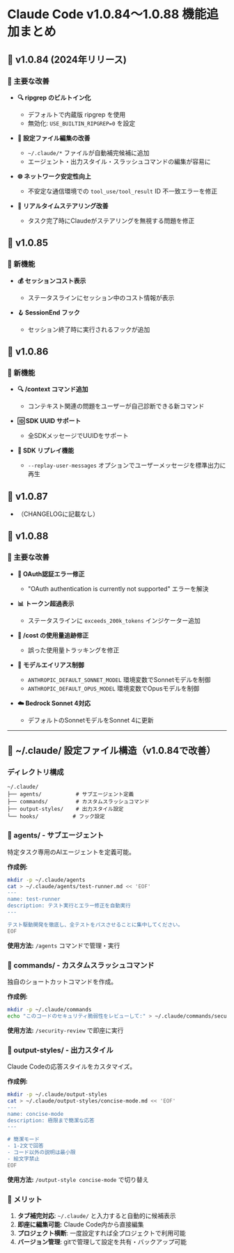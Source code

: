 # Claude Code v1.0.84～1.0.88 機能追加まとめ

## 📌 v1.0.84 (2024年リリース)

### 🔧 主要な改善
- **🔍 ripgrep のビルトイン化**
  - デフォルトで内蔵版 ripgrep を使用
  - 無効化: `USE_BUILTIN_RIPGREP=0` を設定
  
- **📝 設定ファイル編集の改善**
  - `~/.claude/*` ファイルが自動補完候補に追加
  - エージェント・出力スタイル・スラッシュコマンドの編集が容易に
  
- **🌐 ネットワーク安定性向上**
  - 不安定な通信環境での `tool_use/tool_result` ID 不一致エラーを修正
  
- **🎯 リアルタイムステアリング改善**
  - タスク完了時にClaudeがステアリングを無視する問題を修正

## 📌 v1.0.85

### 🔧 新機能
- **💰 セッションコスト表示**
  - ステータスラインにセッション中のコスト情報が表示
  
- **🪝 SessionEnd フック**
  - セッション終了時に実行されるフックが追加

## 📌 v1.0.86

### 🔧 新機能
- **🔍 /context コマンド追加**
  - コンテキスト関連の問題をユーザーが自己診断できる新コマンド
  
- **🆔 SDK UUID サポート**
  - 全SDKメッセージでUUIDをサポート
  
- **🔄 SDK リプレイ機能**
  - `--replay-user-messages` オプションでユーザーメッセージを標準出力に再生

## 📌 v1.0.87
- （CHANGELOGに記載なし）

## 📌 v1.0.88

### 🔧 主要な改善
- **🔐 OAuth認証エラー修正**
  - "OAuth authentication is currently not supported" エラーを解決
  
- **📊 トークン超過表示**
  - ステータスラインに `exceeds_200k_tokens` インジケーター追加
  
- **💸 /cost の使用量追跡修正**
  - 誤った使用量トラッキングを修正
  
- **🤖 モデルエイリアス制御**
  - `ANTHROPIC_DEFAULT_SONNET_MODEL` 環境変数でSonnetモデルを制御
  - `ANTHROPIC_DEFAULT_OPUS_MODEL` 環境変数でOpusモデルを制御
  
- **☁️ Bedrock Sonnet 4対応**
  - デフォルトのSonnetモデルをSonnet 4に更新

---

## 🎯 ~/.claude/ 設定ファイル構造（v1.0.84で改善）

### ディレクトリ構成
```
~/.claude/
├── agents/           # サブエージェント定義
├── commands/         # カスタムスラッシュコマンド  
├── output-styles/    # 出力スタイル設定
└── hooks/           # フック設定
```

### 📁 agents/ - サブエージェント
特定タスク専用のAIエージェントを定義可能。

**作成例:**
```bash
mkdir -p ~/.claude/agents
cat > ~/.claude/agents/test-runner.md << 'EOF'
---
name: test-runner
description: テスト実行とエラー修正を自動実行
---

テスト駆動開発を徹底し、全テストをパスさせることに集中してください。
EOF
```

**使用方法:** `/agents` コマンドで管理・実行

### 📁 commands/ - カスタムスラッシュコマンド
独自のショートカットコマンドを作成。

**作成例:**
```bash
mkdir -p ~/.claude/commands
echo "このコードのセキュリティ脆弱性をレビューして:" > ~/.claude/commands/security-review.md
```

**使用方法:** `/security-review` で即座に実行

### 📁 output-styles/ - 出力スタイル
Claude Codeの応答スタイルをカスタマイズ。

**作成例:**
```bash
mkdir -p ~/.claude/output-styles
cat > ~/.claude/output-styles/concise-mode.md << 'EOF'
---
name: concise-mode
description: 極限まで簡潔な応答
---

# 簡潔モード
- 1-2文で回答
- コード以外の説明は最小限  
- 絵文字禁止
EOF
```

**使用方法:** `/output-style concise-mode` で切り替え

### 🚀 メリット
1. **タブ補完対応**: `~/.claude/` と入力すると自動的に候補表示
2. **即座に編集可能**: Claude Code内から直接編集
3. **プロジェクト横断**: 一度設定すれば全プロジェクトで利用可能
4. **バージョン管理**: gitで管理して設定を共有・バックアップ可能